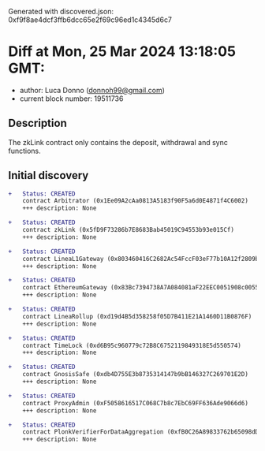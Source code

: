Generated with discovered.json: 0xf9f8ae4dcf3ffb6dcc65e2f69c96ed1c4345d6c7

# Diff at Mon, 25 Mar 2024 13:18:05 GMT:

- author: Luca Donno (<donnoh99@gmail.com>)
- current block number: 19511736

## Description

The zkLink contract only contains the deposit, withdrawal and sync functions.

## Initial discovery

```diff
+   Status: CREATED
    contract Arbitrator (0x1Ee09A2cAa0813A5183f90F5a6d0E4871f4C6002)
    +++ description: None
```

```diff
+   Status: CREATED
    contract zkLink (0x5fD9F73286b7E8683Bab45019C94553b93e015Cf)
    +++ description: None
```

```diff
+   Status: CREATED
    contract LineaL1Gateway (0x803460416C2682Ac54FccF03eF77b10A12f2809b)
    +++ description: None
```

```diff
+   Status: CREATED
    contract EthereumGateway (0x83Bc7394738A7A084081aF22EEC0051908c0055c)
    +++ description: None
```

```diff
+   Status: CREATED
    contract LineaRollup (0xd19d4B5d358258f05D7B411E21A1460D11B0876F)
    +++ description: None
```

```diff
+   Status: CREATED
    contract TimeLock (0xd6B95c960779c72B8C6752119849318E5d550574)
    +++ description: None
```

```diff
+   Status: CREATED
    contract GnosisSafe (0xdb4D755E3b8735314147b9bB146327C269701E2D)
    +++ description: None
```

```diff
+   Status: CREATED
    contract ProxyAdmin (0xF5058616517C068C7b8c7EbC69FF636Ade9066d6)
    +++ description: None
```

```diff
+   Status: CREATED
    contract PlonkVerifierForDataAggregation (0xfB0C26A89833762b65098dD66b6Ae04b34D153be)
    +++ description: None
```
